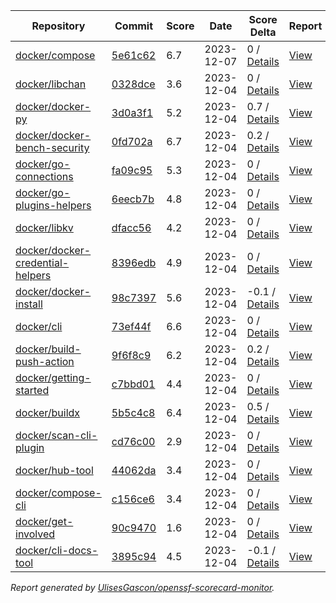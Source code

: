 <!-- OPENSSF-SCORECARD-MONITOR:START -->

| Repository | Commit | Score | Date | Score Delta | Report | StepSecurity |
| -- | -- | -- | -- | -- | -- | -- |
| [docker/compose](https://github.com/docker/compose) | [5e61c62](https://github.com/docker/compose/commit/5e61c62ecf4d234fd2b7442c6855e3cb4c58e122) | 6.7 | 2023-12-07 | 0 / [Details](https://kooltheba.github.io/openssf-scorecard-api-visualizer/#/projects/github.com/docker/compose/compare/a1b7bee094e2514f1ace6d436830dfbb232ef5dc/5e61c62ecf4d234fd2b7442c6855e3cb4c58e122) | [View](https://kooltheba.github.io/openssf-scorecard-api-visualizer/#/projects/github.com/docker/compose/commit/5e61c62ecf4d234fd2b7442c6855e3cb4c58e122) | [Fix it](https://app.stepsecurity.io/securerepo?repo=docker/compose) |
| [docker/libchan](https://github.com/docker/libchan) | [0328dce](https://github.com/docker/libchan/commit/0328dcec840a0659448faf08af087135fffb7fde) | 3.6 | 2023-12-04 | 0 / [Details](https://kooltheba.github.io/openssf-scorecard-api-visualizer/#/projects/github.com/docker/libchan/compare/0328dcec840a0659448faf08af087135fffb7fde/0328dcec840a0659448faf08af087135fffb7fde) | [View](https://kooltheba.github.io/openssf-scorecard-api-visualizer/#/projects/github.com/docker/libchan/commit/0328dcec840a0659448faf08af087135fffb7fde) | [Fix it](https://app.stepsecurity.io/securerepo?repo=docker/libchan) |
| [docker/docker-py](https://github.com/docker/docker-py) | [3d0a3f1](https://github.com/docker/docker-py/commit/3d0a3f1d77878a7197b5b65ba0abefd3b72c6f72) | 5.2 | 2023-12-04 | 0.7 / [Details](https://kooltheba.github.io/openssf-scorecard-api-visualizer/#/projects/github.com/docker/docker-py/compare/c38656dc7894363f32317affecc3e4279e1163f8/3d0a3f1d77878a7197b5b65ba0abefd3b72c6f72) | [View](https://kooltheba.github.io/openssf-scorecard-api-visualizer/#/projects/github.com/docker/docker-py/commit/3d0a3f1d77878a7197b5b65ba0abefd3b72c6f72) | [Fix it](https://app.stepsecurity.io/securerepo?repo=docker/docker-py) |
| [docker/docker-bench-security](https://github.com/docker/docker-bench-security) | [0fd702a](https://github.com/docker/docker-bench-security/commit/0fd702afedd685fe9e1357c3a5009536535e97cd) | 6.7 | 2023-12-04 | 0.2 / [Details](https://kooltheba.github.io/openssf-scorecard-api-visualizer/#/projects/github.com/docker/docker-bench-security/compare/4edccd78595d1f0d6d71b0ae5316e0c70c537f38/0fd702afedd685fe9e1357c3a5009536535e97cd) | [View](https://kooltheba.github.io/openssf-scorecard-api-visualizer/#/projects/github.com/docker/docker-bench-security/commit/0fd702afedd685fe9e1357c3a5009536535e97cd) | [Fix it](https://app.stepsecurity.io/securerepo?repo=docker/docker-bench-security) |
| [docker/go-connections](https://github.com/docker/go-connections) | [fa09c95](https://github.com/docker/go-connections/commit/fa09c952e3eadbffaf8afc5b8a1667158ba38ace) | 5.3 | 2023-12-04 | 0 / [Details](https://kooltheba.github.io/openssf-scorecard-api-visualizer/#/projects/github.com/docker/go-connections/compare/fa09c952e3eadbffaf8afc5b8a1667158ba38ace/fa09c952e3eadbffaf8afc5b8a1667158ba38ace) | [View](https://kooltheba.github.io/openssf-scorecard-api-visualizer/#/projects/github.com/docker/go-connections/commit/fa09c952e3eadbffaf8afc5b8a1667158ba38ace) | [Fix it](https://app.stepsecurity.io/securerepo?repo=docker/go-connections) |
| [docker/go-plugins-helpers](https://github.com/docker/go-plugins-helpers) | [6eecb7b](https://github.com/docker/go-plugins-helpers/commit/6eecb7beb65124bb44a23848bb46e98b4f50ae18) | 4.8 | 2023-12-04 | 0 / [Details](https://kooltheba.github.io/openssf-scorecard-api-visualizer/#/projects/github.com/docker/go-plugins-helpers/compare/6eecb7beb65124bb44a23848bb46e98b4f50ae18/6eecb7beb65124bb44a23848bb46e98b4f50ae18) | [View](https://kooltheba.github.io/openssf-scorecard-api-visualizer/#/projects/github.com/docker/go-plugins-helpers/commit/6eecb7beb65124bb44a23848bb46e98b4f50ae18) | [Fix it](https://app.stepsecurity.io/securerepo?repo=docker/go-plugins-helpers) |
| [docker/libkv](https://github.com/docker/libkv) | [dfacc56](https://github.com/docker/libkv/commit/dfacc563de57ee17ca54bb3b6b2a004454f3ce41) | 4.2 | 2023-12-04 | 0 / [Details](https://kooltheba.github.io/openssf-scorecard-api-visualizer/#/projects/github.com/docker/libkv/compare/dfacc563de57ee17ca54bb3b6b2a004454f3ce41/dfacc563de57ee17ca54bb3b6b2a004454f3ce41) | [View](https://kooltheba.github.io/openssf-scorecard-api-visualizer/#/projects/github.com/docker/libkv/commit/dfacc563de57ee17ca54bb3b6b2a004454f3ce41) | [Fix it](https://app.stepsecurity.io/securerepo?repo=docker/libkv) |
| [docker/docker-credential-helpers](https://github.com/docker/docker-credential-helpers) | [8396edb](https://github.com/docker/docker-credential-helpers/commit/8396edb35f8d7229e75482e9d82c7729fa7001b7) | 4.9 | 2023-12-04 | 0 / [Details](https://kooltheba.github.io/openssf-scorecard-api-visualizer/#/projects/github.com/docker/docker-credential-helpers/compare/8396edb35f8d7229e75482e9d82c7729fa7001b7/8396edb35f8d7229e75482e9d82c7729fa7001b7) | [View](https://kooltheba.github.io/openssf-scorecard-api-visualizer/#/projects/github.com/docker/docker-credential-helpers/commit/8396edb35f8d7229e75482e9d82c7729fa7001b7) | [Fix it](https://app.stepsecurity.io/securerepo?repo=docker/docker-credential-helpers) |
| [docker/docker-install](https://github.com/docker/docker-install) | [98c7397](https://github.com/docker/docker-install/commit/98c7397f6ae0e2feead342167bcd93528da981cb) | 5.6 | 2023-12-04 | -0.1 / [Details](https://kooltheba.github.io/openssf-scorecard-api-visualizer/#/projects/github.com/docker/docker-install/compare/98c7397f6ae0e2feead342167bcd93528da981cb/98c7397f6ae0e2feead342167bcd93528da981cb) | [View](https://kooltheba.github.io/openssf-scorecard-api-visualizer/#/projects/github.com/docker/docker-install/commit/98c7397f6ae0e2feead342167bcd93528da981cb) | [Fix it](https://app.stepsecurity.io/securerepo?repo=docker/docker-install) |
| [docker/cli](https://github.com/docker/cli) | [73ef44f](https://github.com/docker/cli/commit/73ef44fbdb6ce602f60dc1e734d6ae3e06c95a24) | 6.6 | 2023-12-04 | 0 / [Details](https://kooltheba.github.io/openssf-scorecard-api-visualizer/#/projects/github.com/docker/cli/compare/a6114fc42416d354745abc82aeba1a7f4da0cf0a/73ef44fbdb6ce602f60dc1e734d6ae3e06c95a24) | [View](https://kooltheba.github.io/openssf-scorecard-api-visualizer/#/projects/github.com/docker/cli/commit/73ef44fbdb6ce602f60dc1e734d6ae3e06c95a24) | [Fix it](https://app.stepsecurity.io/securerepo?repo=docker/cli) |
| [docker/build-push-action](https://github.com/docker/build-push-action) | [9f6f8c9](https://github.com/docker/build-push-action/commit/9f6f8c940b91232557f8699b21341a08624a8dce) | 6.2 | 2023-12-04 | 0.2 / [Details](https://kooltheba.github.io/openssf-scorecard-api-visualizer/#/projects/github.com/docker/build-push-action/compare/fdf7f43ecf7c1a5c7afe936410233728a8c2d9c2/9f6f8c940b91232557f8699b21341a08624a8dce) | [View](https://kooltheba.github.io/openssf-scorecard-api-visualizer/#/projects/github.com/docker/build-push-action/commit/9f6f8c940b91232557f8699b21341a08624a8dce) | [Fix it](https://app.stepsecurity.io/securerepo?repo=docker/build-push-action) |
| [docker/getting-started](https://github.com/docker/getting-started) | [c7bbd01](https://github.com/docker/getting-started/commit/c7bbd0119fadccc6d427377b605d1b658136d8bd) | 4.4 | 2023-12-04 | 0 / [Details](https://kooltheba.github.io/openssf-scorecard-api-visualizer/#/projects/github.com/docker/getting-started/compare/c7bbd0119fadccc6d427377b605d1b658136d8bd/c7bbd0119fadccc6d427377b605d1b658136d8bd) | [View](https://kooltheba.github.io/openssf-scorecard-api-visualizer/#/projects/github.com/docker/getting-started/commit/c7bbd0119fadccc6d427377b605d1b658136d8bd) | [Fix it](https://app.stepsecurity.io/securerepo?repo=docker/getting-started) |
| [docker/buildx](https://github.com/docker/buildx) | [5b5c4c8](https://github.com/docker/buildx/commit/5b5c4c8c9df55e133c39cce8153e0fa9fc6f60c4) | 6.4 | 2023-12-04 | 0.5 / [Details](https://kooltheba.github.io/openssf-scorecard-api-visualizer/#/projects/github.com/docker/buildx/compare/d537b9e418b909b65274a902e25b3d1757553a3b/5b5c4c8c9df55e133c39cce8153e0fa9fc6f60c4) | [View](https://kooltheba.github.io/openssf-scorecard-api-visualizer/#/projects/github.com/docker/buildx/commit/5b5c4c8c9df55e133c39cce8153e0fa9fc6f60c4) | [Fix it](https://app.stepsecurity.io/securerepo?repo=docker/buildx) |
| [docker/scan-cli-plugin](https://github.com/docker/scan-cli-plugin) | [cd76c00](https://github.com/docker/scan-cli-plugin/commit/cd76c00e79763dcb411d976971ea5b03180a4943) | 2.9 | 2023-12-04 | 0 / [Details](https://kooltheba.github.io/openssf-scorecard-api-visualizer/#/projects/github.com/docker/scan-cli-plugin/compare/cd76c00e79763dcb411d976971ea5b03180a4943/cd76c00e79763dcb411d976971ea5b03180a4943) | [View](https://kooltheba.github.io/openssf-scorecard-api-visualizer/#/projects/github.com/docker/scan-cli-plugin/commit/cd76c00e79763dcb411d976971ea5b03180a4943) | [Fix it](https://app.stepsecurity.io/securerepo?repo=docker/scan-cli-plugin) |
| [docker/hub-tool](https://github.com/docker/hub-tool) | [44062da](https://github.com/docker/hub-tool/commit/44062da63a0cdcdbd69a9ba13ad77fe50f655fd8) | 3.4 | 2023-12-04 | 0 / [Details](https://kooltheba.github.io/openssf-scorecard-api-visualizer/#/projects/github.com/docker/hub-tool/compare/44062da63a0cdcdbd69a9ba13ad77fe50f655fd8/44062da63a0cdcdbd69a9ba13ad77fe50f655fd8) | [View](https://kooltheba.github.io/openssf-scorecard-api-visualizer/#/projects/github.com/docker/hub-tool/commit/44062da63a0cdcdbd69a9ba13ad77fe50f655fd8) | [Fix it](https://app.stepsecurity.io/securerepo?repo=docker/hub-tool) |
| [docker/compose-cli](https://github.com/docker/compose-cli) | [c156ce6](https://github.com/docker/compose-cli/commit/c156ce6da4c2b317174d42daf1b019efa87e9f92) | 3.4 | 2023-12-04 | 0 / [Details](https://kooltheba.github.io/openssf-scorecard-api-visualizer/#/projects/github.com/docker/compose-cli/compare/8a400d0c4f91bcd1fef8da38dfab00d4c85603e3/c156ce6da4c2b317174d42daf1b019efa87e9f92) | [View](https://kooltheba.github.io/openssf-scorecard-api-visualizer/#/projects/github.com/docker/compose-cli/commit/c156ce6da4c2b317174d42daf1b019efa87e9f92) | [Fix it](https://app.stepsecurity.io/securerepo?repo=docker/compose-cli) |
| [docker/get-involved](https://github.com/docker/get-involved) | [90c9470](https://github.com/docker/get-involved/commit/90c9470fd66c9318fec9c6f0914cb70fa87b9bf9) | 1.6 | 2023-12-04 | 0 / [Details](https://kooltheba.github.io/openssf-scorecard-api-visualizer/#/projects/github.com/docker/get-involved/compare/90c9470fd66c9318fec9c6f0914cb70fa87b9bf9/90c9470fd66c9318fec9c6f0914cb70fa87b9bf9) | [View](https://kooltheba.github.io/openssf-scorecard-api-visualizer/#/projects/github.com/docker/get-involved/commit/90c9470fd66c9318fec9c6f0914cb70fa87b9bf9) | [Fix it](https://app.stepsecurity.io/securerepo?repo=docker/get-involved) |
| [docker/cli-docs-tool](https://github.com/docker/cli-docs-tool) | [3895c94](https://github.com/docker/cli-docs-tool/commit/3895c94c94619a754e1f60e944992cc61be6ff84) | 4.5 | 2023-12-04 | -0.1 / [Details](https://kooltheba.github.io/openssf-scorecard-api-visualizer/#/projects/github.com/docker/cli-docs-tool/compare/3895c94c94619a754e1f60e944992cc61be6ff84/3895c94c94619a754e1f60e944992cc61be6ff84) | [View](https://kooltheba.github.io/openssf-scorecard-api-visualizer/#/projects/github.com/docker/cli-docs-tool/commit/3895c94c94619a754e1f60e944992cc61be6ff84) | [Fix it](https://app.stepsecurity.io/securerepo?repo=docker/cli-docs-tool) |

_Report generated by [UlisesGascon/openssf-scorecard-monitor](https://github.com/UlisesGascon/openssf-scorecard-monitor)._
<!-- OPENSSF-SCORECARD-MONITOR:END -->